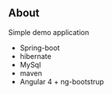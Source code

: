 ## About
Simple demo application
- Spring-boot
- hibernate
- MySql 
- maven
- Angular 4 + ng-bootstrup


 
